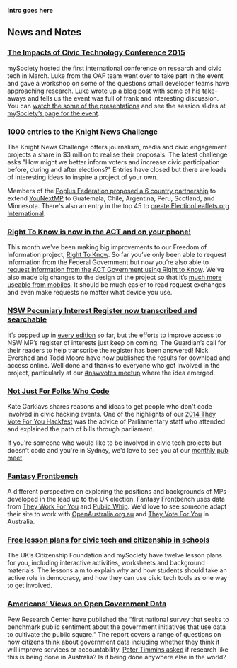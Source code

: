 **Intro goes here**

## News and Notes

### [The Impacts of Civic Technology Conference 2015](https://www.mysociety.org/research/tictec2015/)

mySociety hosted the first international conference on research and civic tech in March. Luke from the OAF team went over to take part in the event and gave a workshop on some of the questions small developer teams have approaching research. [Luke wrote up a blog post](https://www.openaustraliafoundation.org.au/2015/04/08/the-impacts-of-civic-technology-conference-2015/) with some of his take-aways and tells us the event was full of frank and interesting discussion. You can [watch the some of the presentations](https://www.youtube.com/playlist?list=PLMbWpADzhTC4YBfhIn7ujBO6ADXxVN5vv) and see the session slides at [mySociety’s page for the event](https://www.mysociety.org/research/tictec2015/).

### [1000 entries to the Knight News Challenge](https://www.newschallenge.org/challenge/elections/entries?order=COMMENTS&direction=DESC)

The Knight News Challenge offers journalism, media and civic engagement projects a share in $3 million to realise their proposals. The latest challenge asks "How might we better inform voters and increase civic participation before, during and after elections?" Entries have closed but there are loads of interesting ideas to inspire a project of your own.

Members of the [Poplus Federation proposed a 6 country partnership](https://www.mysociety.org/2015/03/23/a-yay-for-poplus-moment-one-bid-six-countries/) to extend [YouNextMP](http://yournextmp.com/) to Guatemala, Chile, Argentina, Peru, Scotland, and Minnesota. There's also an entry in the top 45 to [create ElectionLeaflets.org International](https://www.newschallenge.org/challenge/elections/refinement/electionleaflets-org-international).

### [Right To Know is now in the ACT and on your phone!](https://www.openaustraliafoundation.org.au/2015/04/13/right-to-know-is-now-in-the-act/)

This month we've been making big improvements to our Freedom of Information project, [Right To Know](https://www.righttoknow.org.au/). So far you’ve only been able to request information from the Federal Government but now you’re also able to [request information from the ACT Government using Right to Know](https://www.openaustraliafoundation.org.au/2015/04/13/right-to-know-is-now-in-the-act/). We've also made big changes to the design of the project so that it’s [much more useable from mobiles](https://www.openaustraliafoundation.org.au/2015/04/02/a-better-right-to-know-on-your-phone/). It should be much easier to read request exchanges and even make requests no matter what device you use.

### [NSW Pecuniary Interest Register now transcribed and searchable](http://www.theguardian.com/global/datablog/ng-interactive/2015/mar/27/search-the-nsw-register-of-pecuniary-interests-to-see-what-politicians-have-declared)

It’s popped up in [every edition](https://www.openaustraliafoundation.org.au/category/civic-tech-monthly/) so far, but the efforts to improve access to NSW MP’s register of interests just keep on coming. The Guardian’s call for their readers to help transcribe the register has been answered! Nick Evershed and Todd Moore have now published the results for download and access online. Well done and thanks to everyone who got involved in the project, particularly at our [#nswvotes meetup](http://www.meetup.com/OpenAustralia-Foundation/events/219652731/) where the idea emerged.

### [Not Just For Folks Who Code](https://18f.gsa.gov/2015/04/21/hackathons-not-just-for-folks-who-code/)

Kate Garklavs shares reasons and ideas to get people who don't code involved in civic hacking events. One of the highlights of our [2014 They Vote For You Hackfest](https://www.openaustraliafoundation.org.au/2014/10/03/and-what-a-hackfest-it-was/) was the advice of Parliamentary staff who attended and explained the path of bills through parliament.

If you're someone who would like to be involved in civic tech projects but doesn’t code and you're in Sydney, we’d love to see you at our [monthly pub meet](http://www.meetup.com/OpenAustralia-Foundation/).

### [Fantasy Frontbench](http://www.fantasyfrontbench.com/)

A different perspective on exploring the positions and backgrounds of MPs developed in the lead up to the UK election. Fantasy Frontbench uses data from [They Work For You](http://www.theyworkforyou.com/) and [Public Whip](http://www.publicwhip.org.uk/). We'd love to see someone adapt their site to work with [OpenAustralia.org.au](http://www.openaustralia.org.au/) and [They Vote For You](https://theyvoteforyou.org.au/) in Australia.

### [Free lesson plans for civic tech and citizenship in schools](https://www.mysociety.org/lesson-plans/)

The UK’s Citizenship Foundation and mySociety have twelve lesson plans for you, including interactive activities, worksheets and background materials. The lessons aim to explain why and how students should take an active role in democracy, and how they can use civic tech tools as one way to get involved.

### [Americans’ Views on Open Government Data](http://www.pewinternet.org/2015/04/21/open-government-data/)

Pew Research Center have published the “first national survey that seeks to benchmark public sentiment about the government initiatives that use data to cultivate the public square.” The report covers a range of questions on how citizens think about government data including whether they think it will improve services or accountability. [Peter Timmins asked](https://twitter.com/foiguru/status/590839105673564161) if research like this is being done in Australia? Is it being done anywhere else in the world?
